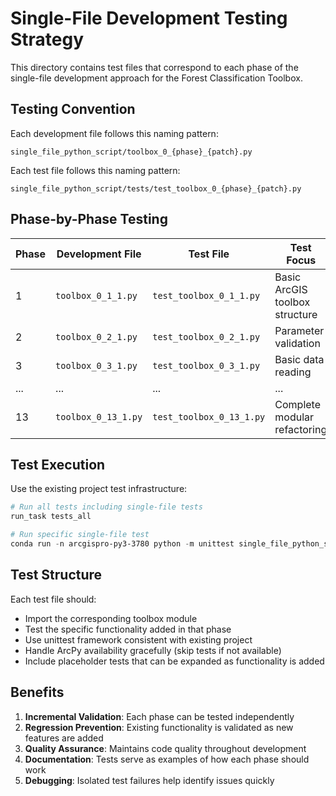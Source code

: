 # Single-File Development Testing Strategy

This directory contains test files that correspond to each phase of the single-file development approach for the Forest Classification Toolbox.

## Testing Convention

Each development file follows this naming pattern:

```
single_file_python_script/toolbox_0_{phase}_{patch}.py
```

Each test file follows this naming pattern:

```
single_file_python_script/tests/test_toolbox_0_{phase}_{patch}.py
```

## Phase-by-Phase Testing

| Phase | Development File    | Test File                | Test Focus                     |
| ----- | ------------------- | ------------------------ | ------------------------------ |
| 1     | `toolbox_0_1_1.py`  | `test_toolbox_0_1_1.py`  | Basic ArcGIS toolbox structure |
| 2     | `toolbox_0_2_1.py`  | `test_toolbox_0_2_1.py`  | Parameter validation           |
| 3     | `toolbox_0_3_1.py`  | `test_toolbox_0_3_1.py`  | Basic data reading             |
| ...   | ...                 | ...                      | ...                            |
| 13    | `toolbox_0_13_1.py` | `test_toolbox_0_13_1.py` | Complete modular refactoring   |

## Test Execution

Use the existing project test infrastructure:

```powershell
# Run all tests including single-file tests
run_task tests_all

# Run specific single-file test
conda run -n arcgispro-py3-3780 python -m unittest single_file_python_script.tests.test_toolbox_0_1_1 -v
```

## Test Structure

Each test file should:

- Import the corresponding toolbox module
- Test the specific functionality added in that phase
- Use unittest framework consistent with existing project
- Handle ArcPy availability gracefully (skip tests if not available)
- Include placeholder tests that can be expanded as functionality is added

## Benefits

1. **Incremental Validation**: Each phase can be tested independently
2. **Regression Prevention**: Existing functionality is validated as new features are added
3. **Quality Assurance**: Maintains code quality throughout development
4. **Documentation**: Tests serve as examples of how each phase should work
5. **Debugging**: Isolated test failures help identify issues quickly
